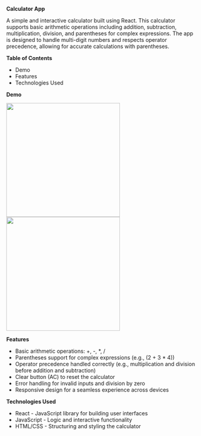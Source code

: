 **Calculator App**

A simple and interactive calculator built using React. This calculator supports basic arithmetic operations including addition, subtraction, multiplication, division, and parentheses for complex expressions. The app is designed to handle multi-digit numbers and respects operator precedence, allowing for accurate calculations with parentheses.


**Table of Contents**

- Demo
- Features
- Technologies Used


**Demo**

<img src="https://github.com/user-attachments/assets/5581c226-0371-4182-bfc2-4effc0d0044c" width="300" height="300">
<img src="https://github.com/user-attachments/assets/3a9625a4-345b-4529-a0e8-27352b0938c5" width="300" height="300">


**Features**

- Basic arithmetic operations: +, -, *, /
- Parentheses support for complex expressions (e.g., (2 + 3 * 4))
- Operator precedence handled correctly (e.g., multiplication and division before addition and subtraction)
- Clear button (AC) to reset the calculator
- Error handling for invalid inputs and division by zero
- Responsive design for a seamless experience across devices


**Technologies Used**

- React - JavaScript library for building user interfaces
- JavaScript - Logic and interactive functionality
- HTML/CSS - Structuring and styling the calculator
